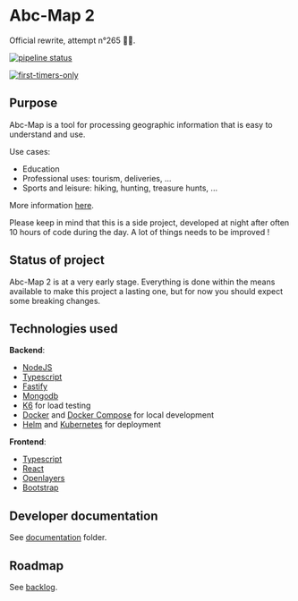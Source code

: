 # Abc-Map 2

Official rewrite, attempt n°265 👨‍💻.

<a href="https://gitlab.com/remipassmoilesel/abc-map-2/-/commits/master">
<img alt="pipeline status" src="https://gitlab.com/remipassmoilesel/abc-map-2/badges/master/pipeline.svg" />
</a>     

[![first-timers-only](https://img.shields.io/badge/first--timers--only-friendly-blue.svg?style=flat-square)](https://www.firsttimersonly.com/)


## Purpose

Abc-Map is a tool for processing geographic information that is easy to understand and use.

Use cases:             

- Education
- Professional uses: tourism, deliveries, ...
- Sports and leisure: hiking, hunting, treasure hunts, ...

More information [here](https://alpha.abc-map.fr/documentation).    


Please keep in mind that this is a side project, developed at night after often 10 hours of code during the day. 
A lot of things needs to be improved !    


## Status of project

Abc-Map 2 is at a very early stage. Everything is done within the means available to make this project a lasting one, 
but for now you should expect some breaking changes.     


## Technologies used 

**Backend**:
- [NodeJS](https://nodejs.org/en/)
- [Typescript](https://www.typescriptlang.org/)
- [Fastify](https://www.fastify.io/)
- [Mongodb](https://www.mongodb.com/)
- [K6](https://k6.io/) for load testing
- [Docker](https://www.docker.com/) and [Docker Compose](https://docs.docker.com/compose/) for local development
- [Helm](https://helm.sh/) and [Kubernetes](https://kubernetes.io/) for deployment

**Frontend**: 
- [Typescript](https://www.typescriptlang.org/)
- [React](https://reactjs.org/)
- [Openlayers](https://openlayers.org/)
- [Bootstrap](https://getbootstrap.com)


## Developer documentation

See [documentation](./documentation) folder.


## Roadmap

See [backlog](./documentation/5_backlog.md).

